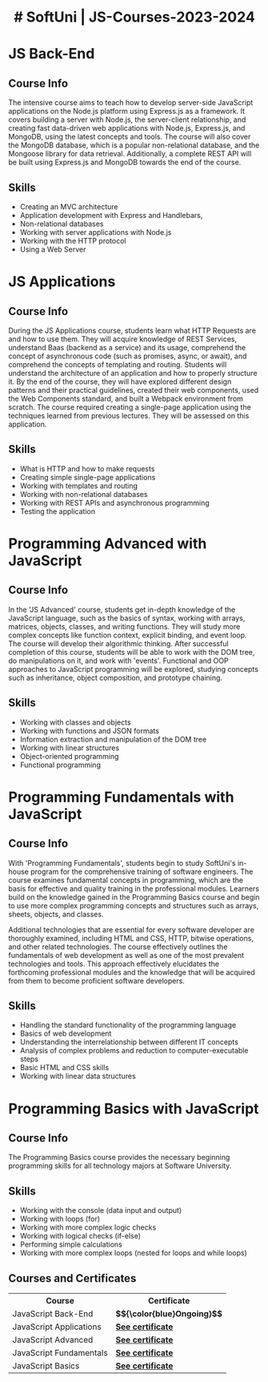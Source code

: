 # <p align="center"># SoftUni | JS-Courses-2023-2024<p>

# JS Back-End

## Course Info

The intensive course aims to teach how to develop server-side JavaScript applications on the Node.js platform using Express.js as a framework. It covers building a server with Node.js, the server-client relationship, and creating fast data-driven web applications with Node.js, Express.js, and MongoDB, using the latest concepts and tools. The course will also cover the MongoDB database, which is a popular non-relational database, and the Mongoose library for data retrieval. Additionally, a complete REST API will be built using Express.js and MongoDB towards the end of the course.

## Skills

- Creating an MVC architecture
- Application development with Express and Handlebars,
- Non-relational databases
- Working with server applications with Node.js
- Working with the HTTP protocol
- Using a Web Server

# JS Applications

## Course Info

During the JS Applications course, students learn what HTTP Requests are and how to use them. They will acquire knowledge of REST Services, understand Baas (backend as a service) and its usage, comprehend the concept of asynchronous code (such as promises, async, or await), and comprehend the concepts of templating and routing. Students will understand the architecture of an application and how to properly structure it. By the end of the course, they will have explored different design patterns and their practical guidelines, created their web components, used the Web Components standard, and built a Webpack environment from scratch.
The course required creating a single-page application using the techniques learned from previous lectures. They will be assessed on this application.

## Skills

- What is HTTP and how to make requests
- Creating simple single-page applications
- Working with templates and routing
- Working with non-relational databases
- Working with REST APIs and asynchronous programming
- Testing the application

# Programming Advanced with JavaScript

## Course Info

In the 'JS Advanced' course, students get in-depth knowledge of the JavaScript language, such as the basics of syntax, working with arrays, matrices, objects, classes, and writing functions. They will study more complex concepts like function context, explicit binding, and event loop. The course will develop their algorithmic thinking. After successful completion of this course, students will be able to work with the DOM tree, do manipulations on it, and work with 'events'. Functional and OOP approaches to JavaScript programming will be explored, studying concepts such as inheritance, object composition, and prototype chaining.

## Skills

- Working with classes and objects
- Working with functions and JSON formats
- Information extraction and manipulation of the DOM tree
- Working with linear structures
- Object-oriented programming
- Functional programming

# Programming Fundamentals with JavaScript

## Course Info

With 'Programming Fundamentals', students begin to study SoftUni's in-house program for the comprehensive training of software engineers. The course examines fundamental concepts in programming, which are the basis for effective and quality training in the professional modules. Learners build on the knowledge gained in the Programming Basics course and begin to use more complex programming concepts and structures such as arrays, sheets, objects, and classes.

Additional technologies that are essential for every software developer are thoroughly examined, including HTML and CSS, HTTP, bitwise operations, and other related technologies. The course effectively outlines the fundamentals of web development as well as one of the most prevalent technologies and tools. This approach effectively elucidates the forthcoming professional modules and the knowledge that will be acquired from them to become proficient software developers.

## Skills

- Handling the standard functionality of the programming language
- Basics of web development
- Understanding the interrelationship between different IT concepts
- Analysis of complex problems and reduction to computer-executable steps
- Basic HTML and CSS skills
- Working with linear data structures

# Programming Basics with JavaScript

## Course Info

The Programming Basics course provides the necessary beginning programming skills for all technology majors at Software University.

## Skills

- Working with the console (data input and output)
- Working with loops (for)
- Working with more complex logic checks
- Working with logical checks (if-else)
- Performing simple calculations
- Working with more complex loops (nested for loops and while loops)

## Courses and Certificates

<div>
<table>
  <tr>
    <th>Course</th>
    <th>Certificate</th>
    </tr>
   <tr>
     <td>JavaScript Back-End</td>
     <td><strong>$${\color{blue}Ongoing}$$</strong></td>
  </tr>  
  <tr>
     <td>JavaScript Applications</td>
     <td><a href="https://softuni.bg/certificates/details/198127/d0656ae6"><strong>See certificate</strong></a></td>
  </tr>
    <td>JavaScript Advanced</td>
   <td><a href="https://softuni.bg/certificates/details/188228/e928dea1"><strong>See certificate</strong></a></td>
  </tr>
  <tr>
    <td>JavaScript Fundamentals</td>
    <td><a href="https://softuni.bg/certificates/details/180310/c66384e4"><strong>See certificate</strong></a></td>
  </tr>
  <tr>
    <td>JavaScript Basics</td>
    <td><a href="https://softuni.bg/certificates/details/150836/db494898"><strong>See certificate</strong></a></td>
  </tr>
</table>
</div>

